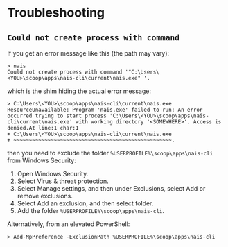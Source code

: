 # Troubleshooting

## `Could not create process with command`

If you get an error message like this (the path may vary):
```
> nais
Could not create process with command '"C:\Users\<YOU>\scoop\apps\nais-cli\current\nais.exe" '.
```
which is the shim hiding the actual error message:
```
> C:\Users\<YOU>\scoop\apps\nais-cli\current\nais.exe
ResourceUnavailable: Program 'nais.exe' failed to run: An error occurred trying to start process 'C:\Users\<YOU>\scoop\apps\nais-cli\current\nais.exe' with working directory '<SOMEWHERE>'. Access is denied.At line:1 char:1
+ C:\Users\<YOU>\scoop\apps\nais-cli\current\nais.exe
+ ~~~~~~~~~~~~~~~~~~~~~~~~~~~~~~~~~~~~~~~~~~~~~~~~~~~.
```
then you need to exclude the folder `%USERPROFILE%\scoop\apps\nais-cli` from Windows Security:

1. Open Windows Security.
2. Select Virus & threat protection.
3. Select Manage settings, and then under Exclusions, select Add or remove exclusions.
4. Select Add an exclusion, and then select folder.
5. Add the folder `%USERPROFILE%\scoop\apps\nais-cli`.

Alternatively, from an elevated PowerShell:
```
> Add-MpPreference -ExclusionPath %USERPROFILE%\scoop\apps\nais-cli
```